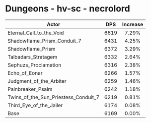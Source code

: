 # Dungeons - hv-sc - necrolord
| Actor | DPS | Increase |
|---|:---:|:---:|
|Eternal_Call_to_the_Void|6619|7.29%|
|Shadowflame_Prism_Conduit_7|6431|4.25%|
|Shadowflame_Prism|6372|3.29%|
|Talbadars_Stratagem|6332|2.64%|
|Sephuzs_Proclamation|6316|2.38%|
|Echo_of_Eonar|6266|1.57%|
|Judgment_of_the_Arbiter|6259|1.46%|
|Painbreaker_Psalm|6242|1.18%|
|Twins_of_the_Sun_Priestess_Conduit_7|6219|0.81%|
|Third_Eye_of_the_Jailer|6174|0.08%|
|Base|6169|0.00%|
